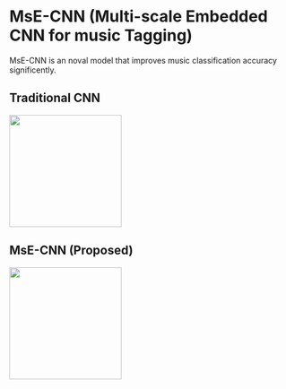 # MsE-CNN (Multi-scale Embedded CNN for music Tagging)
MsE-CNN is an noval model that improves music classification accuracy significently. 

## Traditional CNN

<img src="https://github.com/nimahamidi/Music-tagging-with-multi-scale-embedded-CNN/blob/master/org.jpg
" width="200">


## MsE-CNN (Proposed)
<img src="https://github.com/nimahamidi/Music-tagging-with-multi-scale-embedded-CNN/blob/master/Architecture.jpg" width="200">

